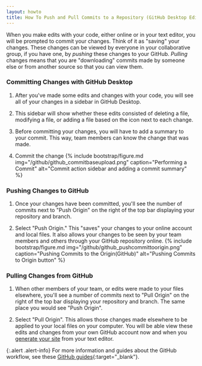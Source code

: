 ```yaml
---
layout: howto
title: How To Push and Pull Commits to a Repository (GitHub Desktop Edition)
---
```


When you make edits with your code, either online or in your text editor, you will be prompted to commit your changes. Think of it as "saving" your changes. These changes can be viewed by everyone in your collaborative group, if you have one, by *pushing* these changes to your GitHub. *Pulling* changes means that you are "downloading" commits made by someone else or from another source so that you can view them.

### Committing Changes with GitHub Desktop

1. After you've made some edits and changes with your code, you will see all of your changes in a sidebar in GitHub Desktop.

2. This sidebar will show whether these edits consisted of deleting a file, modifying a file, or adding a file based on the icon next to each change.

3. Before committing your changes, you will have to add a summary to your commit. This way, team members can know the change that was made.

4. Commit the change
{% include bootstrap/figure.md img="/github/github_commitbaseupload.png" caption="Performing a Commit" alt="Commit action sidebar and adding a commit summary" %}

### Pushing Changes to GitHub

1. Once your changes have been committed, you'll see the number of commits next to "Push Origin" on the right of the top bar displaying your repository and branch.

2. Select "Push Origin." This "saves" your changes to your online account and local files. It also allows your changes to be seen by your team members and others through your GitHub repository online.
{% include bootstrap/figure.md img="/github/github_pushcommittoorigin.png" caption="Pushing Commits to the Origin(GitHub)" alt="Pushing Commits to Origin button" %}

### Pulling Changes from GitHub

1. When other members of your team, or edits were made to your files elsewhere, you'll see a number of commits next to "Pull Origin" on the right of the top bar displaying your repository and branch. The same place you would see "Push Origin". 

2. Select "Pull Origin". This allows those changes made elsewhere to be applied to your local files on your computer. You will be able view these edits and changes from your own GitHub account now and when you [generate your site](generatingsite.md) from your text editor.

{:.alert .alert-info}
For more information and guides about the GitHub workflow, see these [GitHub guides](https://help.github.com/en/desktop/contributing-to-projects){:target="_blank"}.
